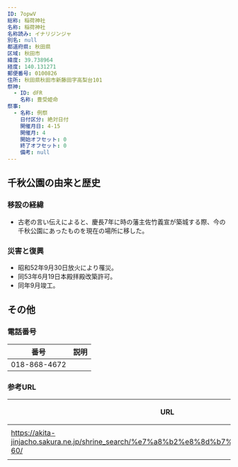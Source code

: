 ```yaml
---
ID: 7opwV
総称: 稲荷神社
名称: 稲荷神社
名称読み: イナリジンジャ
別名: null
都道府県: 秋田県
区域: 秋田市
緯度: 39.738964
経度: 140.131271
郵便番号: 0100826
住所: 秋田県秋田市新藤田字高梨台101
祭神:
  - ID: dFR
    名称: 豊受姫命
祭事:
  - 名称: 例祭
    日付区分: 絶対日付
    開催月日: 4-15
    開催月: 4
    開始オフセット: 0
    終了オフセット: 0
    備考: null
---
```


## 千秋公園の由来と歴史

### 移設の経緯

- 古老の言い伝えによると、慶長7年に時の藩主佐竹義宣が築城する際、今の千秋公園にあったものを現在の場所に移した。

### 災害と復興

- 昭和52年9月30日放火により罹災。
- 同53年6月19日本殿拝殿改築許可。
- 同年9月竣工。

## その他

### 電話番号

| 番号         | 説明 |
| ------------ | ---- |
| 018-868-4672 |      |

### 参考URL

| URL                                                                                        | 説明   |
| ------------------------------------------------------------------------------------------ | ------ |
| https://akita-jinjacho.sakura.ne.jp/shrine_search/%e7%a8%b2%e8%8d%b7%e7%a5%9e%e7%a4%be-60/ | 神社庁 |
